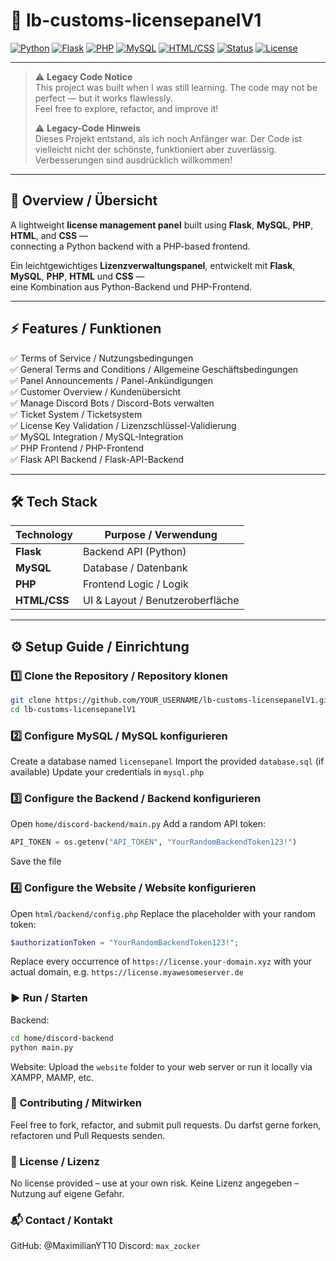 # 🧾 lb-customs-licensepanelV1

[![Python](https://img.shields.io/badge/Python-3.11+-blue?logo=python)](https://www.python.org/)
[![Flask](https://img.shields.io/badge/Flask-Backend-black?logo=flask)](https://flask.palletsprojects.com/)
[![PHP](https://img.shields.io/badge/PHP-Frontend-777bb4?logo=php)](https://www.php.net/)
[![MySQL](https://img.shields.io/badge/MySQL-Database-00618a?logo=mysql)](https://www.mysql.com/)
[![HTML/CSS](https://img.shields.io/badge/HTML%2FCSS-UI-orange?logo=html5)](https://developer.mozilla.org/)
[![Status](https://img.shields.io/badge/Status-Legacy-yellow)]()
[![License](https://img.shields.io/badge/License-None-lightgrey)]()

---

> ⚠️ **Legacy Code Notice**  
> This project was built when I was still learning. The code may not be perfect — but it works flawlessly.  
> Feel free to explore, refactor, and improve it!  
>
> ⚠️ **Legacy-Code Hinweis**  
> Dieses Projekt entstand, als ich noch Anfänger war. Der Code ist vielleicht nicht der schönste, funktioniert aber zuverlässig.  
> Verbesserungen sind ausdrücklich willkommen!

---

## 🧭 Overview / Übersicht

A lightweight **license management panel** built using **Flask**, **MySQL**, **PHP**, **HTML**, and **CSS** —  
connecting a Python backend with a PHP-based frontend.

Ein leichtgewichtiges **Lizenzverwaltungspanel**, entwickelt mit **Flask**, **MySQL**, **PHP**, **HTML** und **CSS** —  
eine Kombination aus Python-Backend und PHP-Frontend.

---

## ⚡ Features / Funktionen

✅ Terms of Service / Nutzungsbedingungen  
✅ General Terms and Conditions / Allgemeine Geschäftsbedingungen  
✅ Panel Announcements / Panel-Ankündigungen  
✅ Customer Overview / Kundenübersicht  
✅ Manage Discord Bots / Discord-Bots verwalten  
✅ Ticket System / Ticketsystem  
✅ License Key Validation / Lizenzschlüssel-Validierung  
✅ MySQL Integration / MySQL-Integration  
✅ PHP Frontend / PHP-Frontend  
✅ Flask API Backend / Flask-API-Backend  

---

## 🛠 Tech Stack

| Technology   | Purpose / Verwendung        |
|---------------|-----------------------------|
| **Flask**     | Backend API (Python)        |
| **MySQL**     | Database / Datenbank        |
| **PHP**       | Frontend Logic / Logik      |
| **HTML/CSS**  | UI & Layout / Benutzeroberfläche |

---

## ⚙️ Setup Guide / Einrichtung

### 1️⃣ Clone the Repository / Repository klonen
```bash
git clone https://github.com/YOUR_USERNAME/lb-customs-licensepanelV1.git
cd lb-customs-licensepanelV1
```

### 2️⃣ Configure MySQL / MySQL konfigurieren
Create a database named ```licensepanel```
Import the provided ```database.sql``` (if available)
Update your credentials in ```mysql.php```

### 3️⃣ Configure the Backend / Backend konfigurieren
Open ```home/discord-backend/main.py```
Add a random API token:
```Python
API_TOKEN = os.getenv("API_TOKEN", "YourRandomBackendToken123!")
```
Save the file

### 4️⃣ Configure the Website / Website konfigurieren
Open ```html/backend/config.php```
Replace the placeholder with your random token:
```php
$authorizationToken = "YourRandomBackendToken123!";
```
Replace every occurrence of
```https://license.your-domain.xyz```
with your actual domain, e.g.
```https://license.myawesomeserver.de```

### ▶️ Run / Starten
Backend:
```bash
cd home/discord-backend
python main.py
```
Website:
Upload the ```website``` folder to your web server or run it locally via XAMPP, MAMP, etc.

### 🤝 Contributing / Mitwirken
Feel free to fork, refactor, and submit pull requests.
Du darfst gerne forken, refactoren und Pull Requests senden.

### 📄 License / Lizenz
No license provided – use at your own risk.
Keine Lizenz angegeben – Nutzung auf eigene Gefahr.

### 📬 Contact / Kontakt
GitHub: @MaximilianYT10
Discord: ```max_zocker```
